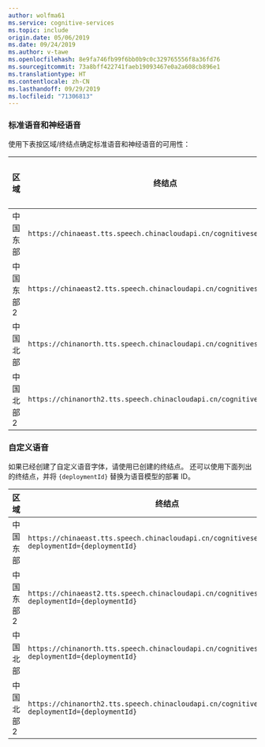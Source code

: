 ```yaml
---
author: wolfma61
ms.service: cognitive-services
ms.topic: include
origin.date: 05/06/2019
ms.date: 09/24/2019
ms.author: v-tawe
ms.openlocfilehash: 8e9fa746fb99f6bb0b9c0c329765556f8a36fd76
ms.sourcegitcommit: 73a8bff422741faeb19093467e0a2a608cb896e1
ms.translationtype: HT
ms.contentlocale: zh-CN
ms.lasthandoff: 09/29/2019
ms.locfileid: "71306813"
---
```

### <a name="standard-and-sneural-voices"></a>标准语音和神经语音

使用下表按区域/终结点确定标准语音和神经语音的可用性：

| 区域 | 终结点 | 标准语音 | 神经语音 |
|--------|----------|-----------------|---------------|
| 中国东部 | `https://chinaeast.tts.speech.chinacloudapi.cn/cognitiveservices/v1` | 是 | 否 |
| 中国东部 2 | `https://chinaeast2.tts.speech.chinacloudapi.cn/cognitiveservices/v1` | 是 | 否 |
| 中国北部 | `https://chinanorth.tts.speech.chinacloudapi.cn/cognitiveservices/v1` | 是 | 否 |
| 中国北部 2 | `https://chinanorth2.tts.speech.chinacloudapi.cn/cognitiveservices/v1` | 是 | 否 |
### <a name="custom-voices"></a>自定义语音

如果已经创建了自定义语音字体，请使用已创建的终结点。 还可以使用下面列出的终结点，并将 `{deploymentId}` 替换为语音模型的部署 ID。

| 区域 | 终结点 |
|--------|----------|
| 中国东部 | `https://chinaeast.tts.speech.chinacloudapi.cn/cognitiveservices/v1?deploymentId={deploymentId}` |
| 中国东部 2 | `https://chinaeast2.tts.speech.chinacloudapi.cn/cognitiveservices/v1?deploymentId={deploymentId}` |
| 中国北部 | `https://chinanorth.tts.speech.chinacloudapi.cn/cognitiveservices/v1?deploymentId={deploymentId}` |
| 中国北部 2 | `https://chinanorth2.tts.speech.chinacloudapi.cn/cognitiveservices/v1?deploymentId={deploymentId}` |
